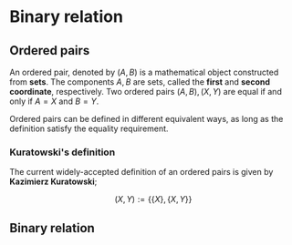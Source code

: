 # Binary relation

## Ordered pairs

An ordered pair, denoted by $(A, B)$ is a mathematical object constructed from **sets**. The components $A,B$ are sets, called the **first** and **second coordinate**, respectively. Two ordered pairs $(A,B), (X,Y)$ are equal if and only if $A=X$ and $B=Y$.

Ordered pairs can be defined in different equivalent ways, as long as the definition satisfy the equality requirement.

### Kuratowski's definition

The current widely-accepted definition of an ordered pairs is given by **Kazimierz Kuratowski**;

$$(X,Y):=\{\{X\},\{X,Y\}\}$$

## Binary relation
